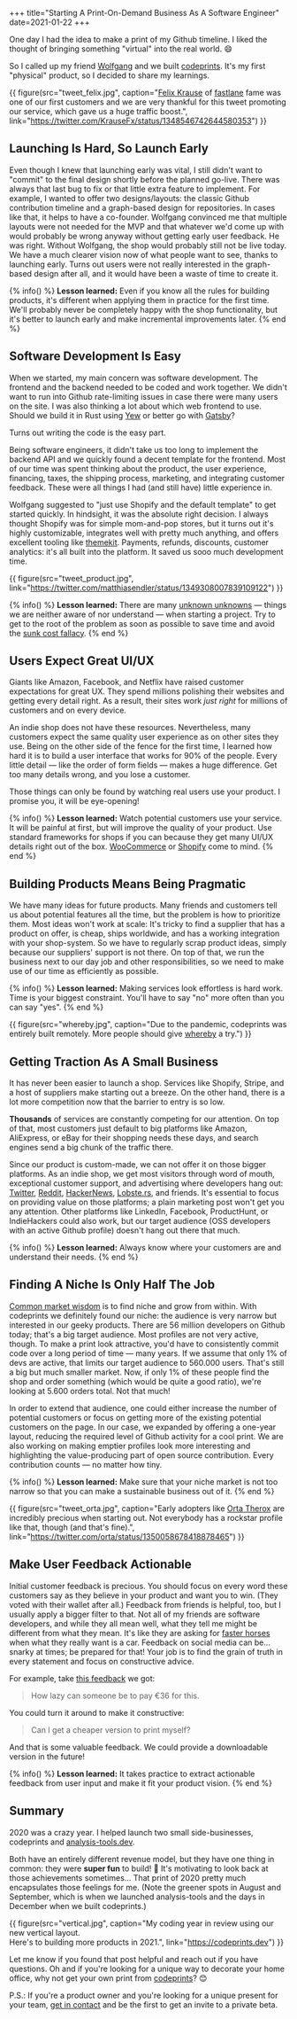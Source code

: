 +++
title="Starting A Print-On-Demand Business As A Software Engineer"
date=2021-01-22
+++

One day I had the idea to make a print of my Github timeline.
I liked the thought of bringing something "virtual" into the real world. 😄

So I called up my friend [Wolfgang](https://twitter.com/schafele) and we built [codeprints](https://codeprints.dev).
It's my first "physical" product, so I decided to share my learnings.

{{ figure(src="tweet_felix.jpg", caption="[Felix Krause](https://krausefx.com/) of [fastlane](https://fastlane.tools/) fame was one
of our first customers and we are very thankful for this tweet promoting our
service, which gave us a huge traffic boost.", link="https://twitter.com/KrauseFx/status/1348546742644580353") }}

## Launching Is Hard, So Launch Early

Even though I knew that launching early was vital, I still didn't want to
"commit" to the final design shortly before the planned go-live. There was always that last bug to fix or that little extra feature to implement.
For example, I wanted to offer two designs/layouts: the classic Github contribution timeline and a graph-based design for repositories.
In cases like that, it helps to have a co-founder.
Wolfgang convinced me that multiple layouts were not needed for the MVP and that whatever we'd come up with would probably be wrong anyway without getting early user feedback.
He was right. Without Wolfgang, the shop would probably still not be live today.
We have a much clearer vision now of what people want to see, thanks to launching early. Turns out users were not really interested in the graph-based design after all, and it would have been a waste of time to create it.

{% info() %}
**Lesson learned:**
Even if you know all the rules for building products, it's
different when applying them in practice for the first time. We'll probably
never be completely happy with the shop functionality, but it's better to launch
early and make incremental improvements later.
{% end %}

## Software Development Is Easy

When we started, my main concern was software development. The frontend and the
backend needed to be coded and work together. We didn't want to run into Github rate-limiting issues in case there were many users on the site. I was also
thinking a lot about which web frontend to use. Should we build it in Rust using
[Yew](https://github.com/yewstack/yew) or better go with [Gatsby](https://www.gatsbyjs.com/)?

Turns out writing the code is the easy part.

Being software engineers, it didn't take us too long to implement the backend
API and we quickly found a decent template for the frontend. Most of our time
was spent thinking about the product, the user experience,
financing, taxes, the shipping process, marketing, and
integrating customer feedback.
These were all things I had (and still have) little experience in.

Wolfgang suggested to "just use Shopify and the default template" to get started
quickly. In hindsight, it was the absolute right decision. I always thought
Shopify was for simple mom-and-pop stores, but it turns out it's highly
customizable, integrates well with pretty much anything, and offers excellent tooling
like [themekit](https://shopify.github.io/themekit/). Payments, refunds,
discounts, customer analytics: it's all built into the platform. It
saved us sooo much development time.

{{ figure(src="tweet_product.jpg", link="https://twitter.com/matthiasendler/status/1349308007839109122") }}

{% info() %}
**Lesson learned:**
There are many [unknown
unknowns](https://medium.com/datadriveninvestor/known-knowns-unknown-knowns-and-unknown-unknowns-b35013fb350d)
&mdash; things we are neither aware of nor understand &mdash; when starting a project.
Try to get to the root of the problem as soon as possible to save time and avoid
the [sunk cost fallacy](https://en.wikipedia.org/wiki/Sunk_cost).
{% end %}

## Users Expect Great UI/UX

Giants like Amazon, Facebook, and Netflix have raised customer
expectations for great UX. They spend millions polishing their websites and getting every detail right. As a result, their sites work _just right_ for millions of customers and on every device.

An indie shop does not have these resources. Nevertheless, many customers expect the same quality user experience as on other sites they use.
Being on the other side of the fence for the first time, I learned how hard it
is to build a user interface that works for 90% of the people. Every little
detail &mdash; like the order of form fields &mdash; makes a huge difference. Get too
many details wrong, and you lose a customer.

Those things can only be found by watching real users use your product. I promise you, it will be eye-opening!

{% info() %}
**Lesson learned:**
Watch potential customers use your service. It will be
painful at first, but will improve the quality of your product. Use standard
frameworks for shops if you can because they get many UI/UX details
right out of the box. [WooCommerce](https://woocommerce.com/) or
[Shopify](https://www.shopify.com/) come to mind.
{% end %}

## Building Products Means Being Pragmatic

We have many ideas for future products. Many friends and customers tell us about
potential features all the time, but the problem is how to prioritize them.
Most ideas won't work at scale: It's tricky to find a supplier that has a
product on offer, is cheap, ships worldwide, and has a working integration with
your shop-system. So we have to regularly scrap product ideas, simply
because our suppliers' support is not there. On top of that, we run the
business next to our day job and other
responsibilities, so we need to make use of our time as efficiently as possible.

{% info() %}
**Lesson learned:**
Making services look effortless is hard work. Time is your biggest constraint.
You'll have to say "no" more often than you can say "yes".
{% end %}

{{ figure(src="whereby.jpg", caption="Due to the pandemic, codeprints was
entirely built remotely. More people should give [whereby](https://whereby.com/)
a try.") }}

## Getting Traction As A Small Business

It has never been easier to launch a shop. Services like Shopify, Stripe, and a
host of suppliers make starting out a breeze. On the other hand, there is a lot
more competition now that the barrier to entry is so low.

**Thousands** of services are constantly competing for our attention. On top of
that, most customers just default to big platforms like Amazon, AliExpress, or eBay
for their shopping needs these days, and search engines send a big chunk of the traffic there.

Since our product is custom-made, we can not offer it on those bigger platforms.
As an indie shop, we get most visitors through word of mouth, exceptional
customer support, and advertising where developers hang out:
[Twitter](https://twitter.com/KrauseFx/status/1348546742644580353), [Reddit](https://www.reddit.com/r/github/comments/kvvd3j/i_just_got_my_github_contribution_wall_art_from/), [HackerNews](https://news.ycombinator.com/item?id=25749287), [Lobste.rs](https://lobste.rs/s/b5fbw8/create_personal_prints_from_your_github), and friends. It's essential to focus on
providing value on those platforms; a plain marketing post won't get you any attention. Other
platforms like LinkedIn, Facebook, ProductHunt, or IndieHackers could also work, but our target audience (OSS developers with an active Github profile) doesn't
hang out there that much.

{% info() %}
**Lesson learned:** Always know where your customers are and understand their needs.
{% end %}

## Finding A Niche Is Only Half The Job

[Common market wisdom](https://www.reddit.com/r/startups/comments/53fynp/niche_market_and_peter_thiels_monopoly_theory/) is to find niche and grow from within. With codeprints we definitely found our niche: the audience is very
narrow but interested in our geeky products. There are 56 million developers on
Github today; that's a big target audience. Most profiles are not very active,
though. To make a print look attractive, you'd have to consistently commit
code over a long period of time &mdash; many years. If we assume that only 1% of
devs are active, that limits our target audience to 560.000 users. That's still
a big but much smaller market. Now, if only 1% of these people find the shop and
order something (which would be quite a good ratio), we're looking at 5.600
orders total. Not that much!

In order to extend that audience, one could either increase the number of
potential customers or focus on getting more of the existing potential customers
on the page.
In our case, we expanded by offering a one-year layout, reducing the
required level of Github activity for a cool print. We are also working on making
emptier profiles look more interesting and highlighting the value-producing part
of open source contribution. Every contribution counts &mdash; no matter how tiny.

{% info() %}
**Lesson learned:**
Make sure that your niche market is not too narrow so that you can make a sustainable business out of it.
{% end %}

{{ figure(src="tweet_orta.jpg", caption="Early adopters like [Orta
Therox](https://orta.io/) are incredibly precious when starting out. Not
everybody has a rockstar profile like that, though (and that's fine).",
link="https://twitter.com/orta/status/1350058678418878465") }}

## Make User Feedback Actionable

Initial customer feedback is precious. You should focus on every word these
customers say as they believe in your product and want you to win. (They voted
with their wallet after all.) Feedback from
friends is helpful, too, but I usually apply a bigger filter to that. Not all
of my friends are software developers, and while they all mean well, what they
tell me might be different from what they mean. It's like they
are asking for [faster
horses](https://hbr.org/2011/08/henry-ford-never-said-the-fast) when what they
really want is a car.
Feedback on social media can be... snarky at times; be prepared for that! Your job
is to find the grain of truth in every statement and focus on constructive
advice.

For example, take [this feedback](https://www.reddit.com/r/github/comments/kvvd3j/i_just_got_my_github_contribution_wall_art_from/gj1g015?utm_source=share&utm_medium=web2x&context=3) we got:

> How lazy can someone be to pay €36 for this.

You could turn it around to make it constructive:

> Can I get a cheaper version to print myself?

And that is some valuable feedback. We could provide a downloadable version in
the future!

{% info() %}
**Lesson learned:**
It takes practice to extract actionable feedback from user input and make it fit your product vision.
{% end %}

## Summary

2020 was a crazy year.
I helped launch two small side-businesses, codeprints and
[analysis-tools.dev](https://endler.dev/2020/sponsors/).

Both have an entirely different revenue model, but
they have one thing in common: they were **super fun** to build! 🤩
It's motivating to look back at those achievements sometimes...
That print of 2020 pretty much encapsulates those feelings for me.
(Note the greener spots in August and September, which is when we launched
analysis-tools and the days in December when we built codeprints.)

{{ figure(src="vertical.jpg", caption="My coding year in review using our new
vertical layout.<br />Here's to
building more products in 2021.", link="https://codeprints.dev") }}

Let me know if you found that post helpful and reach out if you have questions.
Oh and if you're looking for a unique way to decorate your home office, why not
get your own print from [codeprints](https://codeprints.dev)? 😊

P.S.: If you're a product owner and you're looking for a unique present for your
team, [get in contact](mailto:support@codeprints.dev?subject=codeprints%20for%20teams&body=Hi%20there) and be the first to get an invite to a private beta.
